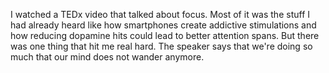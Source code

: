 I watched a TEDx video that talked about focus. Most of it was the stuff I had already heard like how smartphones create addictive stimulations and how reducing dopamine hits could lead to better attention spans. But there was one thing that hit me real hard. The speaker says that we're doing so much that our mind does not wander anymore.
